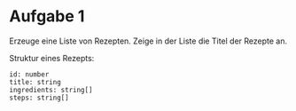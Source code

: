 # Aufgabe 1

Erzeuge eine Liste von Rezepten. Zeige in der Liste die Titel der Rezepte an.

Struktur eines Rezepts:

```
id: number
title: string
ingredients: string[]
steps: string[]
```
